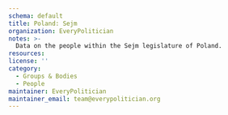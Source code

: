 ```yaml
---
schema: default
title: Poland: Sejm
organization: EveryPolitician
notes: >-
  Data on the people within the Sejm legislature of Poland.
resources:
license: ''
category:
  - Groups & Bodies
  - People
maintainer: EveryPolitician
maintainer_email: team@everypolitician.org
---
```

